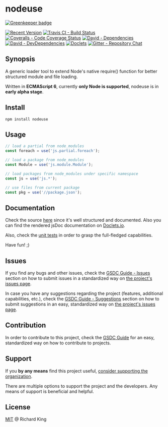 # nodeuse

[![Greenkeeper badge](https://badges.greenkeeper.io/ntbx/nodeuse.svg)](https://greenkeeper.io/)

[![Recent Version][npm-badge]][npm-url]
[![Travis CI - Build Status][travis-badge]][travis-url]
[![Coveralls - Code Coverage Status][cov-badge]][cov-url]
[![David - Dependencies][dep-badge]][dep-url]
[![David - DevDependencies][dev-dep-badge]][dev-dep-url]
[![Doclets][doclets-badge]][doclets-url]
[![Gitter - Repository Chat][chat-badge]][chat-url]

## Synopsis

A generic loader tool to extend Node's native require() function for better structured module and file loading.

Written in **ECMAScript 6**, currently **only Node is supported**, nodeuse is in **early alpha stage**. 

## Install

```
npm install nodeuse
```

## Usage

```javascript
// load a partial from node_modules    
const foreach = use('js.partial.foreach');

// load a package from node_modules    
const Module = use('js.module.Module');

// load packages from node_modules under specific namespace    
const js = use('js.*');

// use files from current package
const pkg = use('//package.json');    
```

## Documentation

Check the source 
[here](https://github.com/jsopenstd/nodeuse/blob/master/src/nodeuse.js)
since it's well structured and documented. Also you can find the rendered jsDoc documentation on 
[Doclets.io](https://doclets.io/jsopenstd/nodeuse/master). 

Also, check the [unit tests](https://github.com/jsopenstd/nodeuse/blob/master/tests/cases) 
in order to grasp the full-fledged capabilities.

Have fun! ;)

## Issues

If you find any bugs and other issues, check the
[GSDC Guide - Issues](https://github.com/openstd/general-software-development-contribution-guide#issues)
section on how to submit issues in a standardized way on
[the project's issues page](https://github.com/jsopenstd/nodeuse/issues).

In case you have any suggestions regarding the project (features, additional capabilities, etc.), check the
[GSDC Guide - Suggestions](https://github.com/openstd/general-software-development-contribution-guide#suggestions)
section on how to submit suggestions in an easy, standardized way on
[the project's issues page](https://github.com/jsopenstd/nodeuse/issues).

## Contribution

In order to contribute to this project, check the
[GSDC Guide](https://github.com/openstd/general-software-development-contribution-guide)
for an easy, standardized way on how to contribute to projects.

## Support

If you **by any means** find this project useful,
[consider supporting the organization](https://github.com/jsopenstd/jsopenstd/blob/master/support.md).

There are multiple options to support the project and the developers.
Any means of support is beneficial and helpful.

## License

[MIT](license.md) @ Richard King

[npm-badge]:     https://img.shields.io/npm/v/nodeuse.svg
[npm-url]:       https://www.npmjs.com/package/nodeuse

[travis-badge]:  https://travis-ci.org/jsopenstd/nodeuse.svg?branch=master
[travis-url]:    https://travis-ci.org/jsopenstd/nodeuse

[cov-badge]:     https://coveralls.io/repos/github/jsopenstd/nodeuse/badge.svg?branch=master
[cov-url]:       https://coveralls.io/github/jsopenstd/nodeuse

[dep-badge]:     https://david-dm.org/jsopenstd/nodeuse.svg
[dep-url]:       https://david-dm.org/jsopenstd/nodeuse

[dev-dep-badge]: https://david-dm.org/jsopenstd/nodeuse/dev-status.svg
[dev-dep-url]:   https://david-dm.org/jsopenstd/nodeuse#info=devDependencies

[doclets-badge]: https://img.shields.io/badge/style-on_doclets-brightgreen.svg?style=flat-square&label=docs
[doclets-url]:   https://doclets.io/jsopenstd/nodeuse/master   

[chat-badge]:    https://badges.gitter.im/jsopenstd/nodeuse.svg
[chat-url]:      https://gitter.im/jsopenstd/nodeuse?utm_source=badge&utm_medium=badge&utm_campaign=pr-badge

[partial-link]:  https://github.com/jsopenstd/jsopenstd/blob/master/readme.md#partial 
[umd-link]:      https://github.com/jsopenstd/jsopenstd/blob/master/readme.md#umd 

